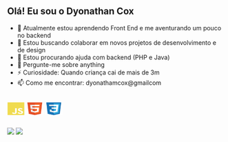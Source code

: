 ## Olá! Eu sou o Dyonathan Cox

- 🌱 Atualmente estou aprendendo Front End e me aventurando um pouco no backend
- 👯 Estou buscando colaborar em novos projetos de desenvolvimento e de design
- 🤔 Estou procurando ajuda com backend (PHP e Java)
- 💬 Pergunte-me sobre anything
- ⚡ Curiosidade: Quando criança cai de mais de 3m
- 📫 Como me encontrar: dyonathamcox@gmailcom

<div style="display: inline_block"><br>
  <img align="center" alt="Rafa-Js" height="30" width="40" src="https://raw.githubusercontent.com/devicons/devicon/master/icons/javascript/javascript-plain.svg">
  <img align="center" alt="Rafa-HTML" height="30" width="40" src="https://raw.githubusercontent.com/devicons/devicon/master/icons/html5/html5-original.svg">
  <img align="center" alt="Rafa-CSS" height="30" width="40" src="https://raw.githubusercontent.com/devicons/devicon/master/icons/css3/css3-original.svg">
</div>

##

<a href = "mailto:dyonathamcox@gmail.com"><img src="https://img.shields.io/badge/-Gmail-%23333?style=for-the-badge&logo=gmail&logoColor=white" target="_blank"></a>
<a href="https://www.instagram.com/dyonathan_cox/" target="_blank"><img src="https://img.shields.io/badge/-Instagram-%23E4405F?style=for-the-badge&logo=instagram&logoColor=white" target="_blank"></a>
